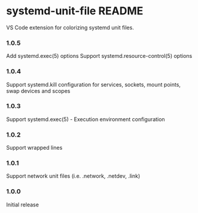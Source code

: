 # systemd-unit-file README

VS Code extension for colorizing systemd unit files.

### 1.0.5

Add systemd.exec(5) options
Support systemd.resource-control(5) options

### 1.0.4

Support systemd.kill configuration for services, sockets, mount points, swap devices and scopes

### 1.0.3

Support systemd.exec(5) - Execution environment configuration

### 1.0.2

Support wrapped lines

### 1.0.1

Support network unit files (i.e. .network, .netdev, .link)

### 1.0.0

Initial release

